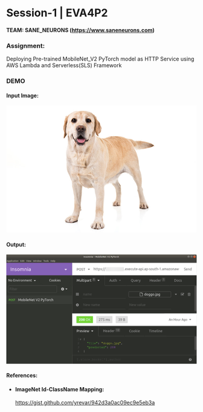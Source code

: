 # Session-1 | EVA4P2
#### TEAM: SANE_NEURONS (https://www.saneneurons.com)

### Assignment:
Deploying Pre-trained MobileNet_V2 PyTorch model as HTTP Service using AWS Lambda and Serverless(SLS) Framework

### DEMO
#### Input Image:
![Input Image for Classification](https://github.com/saneneurons/eva4p2/blob/master/Session-1/Input_Dog.jpg)

#### Output:
![MobileNetV2 Output](https://github.com/saneneurons/eva4p2/blob/master/Session-1/MobileNetV2%20Classification%20Output.png)

#### References:
- #### ImageNet Id-ClassName Mapping:
  https://gist.github.com/yrevar/942d3a0ac09ec9e5eb3a

